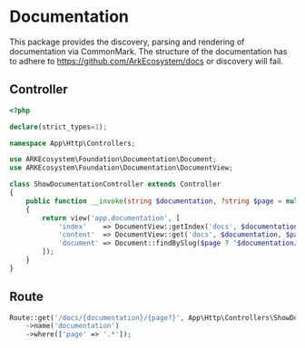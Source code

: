# Documentation

This package provides the discovery, parsing and rendering of documentation via CommonMark. The structure of the documentation has to adhere to https://github.com/ArkEcosystem/docs or discovery will fail.

## Controller

```php
<?php

declare(strict_types=1);

namespace App\Http\Controllers;

use ARKEcosystem\Foundation\Documentation\Document;
use ARKEcosystem\Foundation\Documentation\DocumentView;

class ShowDocumentationController extends Controller
{
    public function __invoke(string $documentation, ?string $page = null)
    {
        return view('app.documentation', [
            'index'    => DocumentView::getIndex('docs', $documentation),
            'content'  => DocumentView::get('docs', $documentation, $page ?? 'intro'),
            'document' => Document::findBySlug($page ? "$documentation/$page" : "$documentation/intro"),
        ]);
    }
}
```

## Route

```php
Route::get('/docs/{documentation}/{page?}', App\Http\Controllers\ShowDocumentationController::class)
    ->name('documentation')
    ->where(['page' => '.*']);
```
